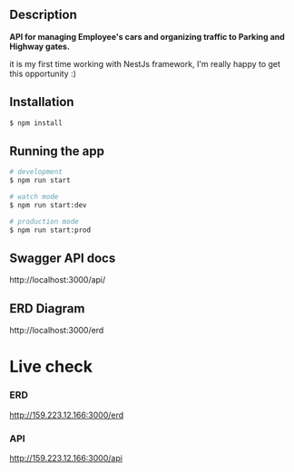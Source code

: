 ## Description

**API for managing Employee's cars and organizing traffic to Parking and Highway gates.**

it is my first time working with NestJs framework, I'm really happy to get this opportunity :) 

## Installation

```bash
$ npm install
```

## Running the app

```bash
# development
$ npm run start

# watch mode
$ npm run start:dev

# production mode
$ npm run start:prod
```

## Swagger API docs 

http://localhost:3000/api/


## ERD Diagram 

http://localhost:3000/erd

# Live check 
 ### ERD
 http://159.223.12.166:3000/erd

 ### API 
 http://159.223.12.166:3000/api
 


